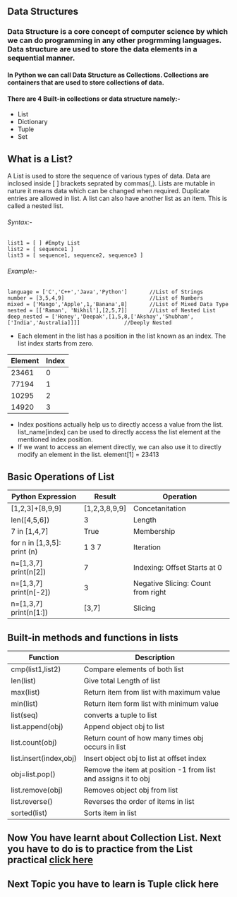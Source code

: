## Data Structures

### Data Structure is a core concept of computer science by which we can do programming in any other progrmming languages. Data structure are used to store the data elements in a sequential manner.

#### In Python we can call Data Structure as Collections. Collections are containers that are used to store collections of data.
#### There are 4 Built-in collections or data structure namely:-
- List
- Dictionary
- Tuple
- Set

## What is a List?

A List is used to store the sequence of various types of data. Data are inclosed inside [ ] brackets seprated by commas(,). Lists are mutable in nature it means data which can be changed when required. Duplicate entries are allowed in list.  A list can also have another list as an item. This is called a nested list.

###### Syntax:-
    list1 = [ ] #Empty List
    list2 = [ sequence1 ]
    list3 = [ sequence1, sequence2, sequence3 ]
    
###### Example:-
    language = ['C','C++','Java','Python']       //List of Strings
    number = [3,5,4,9]                           //List of Numbers
    mixed = ['Mango','Apple',1,'Banana',8]       //List of Mixed Data Type 
    nested = [['Raman', 'Nikhil'],[2,5,7]]       //List of Nested List
    deep_nested = ['Honey','Deepak',[1,5,8,['Akshay','Shubham',['India','Australia]]]]              //Deeply Nested
    
- Each element in the list has a position in the list known as an index. The list index starts from zero.

| Element |Index|
|-------- |-----|
|  23461  |  0  |
|  77194  |  1  |
|  10295  |  2  |
|  14920  |  3  |

- Index positions actually help us to directly access a value from the list. list_name[index] can be used to directly access the list element at the mentioned index position.
- If we want to access an element directly, we can also use it to directly modify an element in the list.  element[1] = 23413

## Basic Operations of List

|  Python Expression  |    Result    |  Operation  |
|---------------------|--------------|-------------|
|   [1,2,3]+[8,9,9]   |[1,2,3,8,9,9] | Concetanitation|
|   len([4,5,6])      | 3            | Length |  
|   7 in [1,4,7]      | True         |Membership|
| for n in [1,3,5]: print (n) | 1 3 7 |Iteration|
|n=[1,3,7] print(n[2]) |7|Indexing: Offset Starts at 0|  
|n=[1,3,7] print(n[-2])|3|Negative Slicing: Count from right|
|n=[1,3,7] print(n[1:])|[3,7]|Slicing|

## Built-in methods and functions in lists

|   Function   |                Description                      |
|--------------|-------------------------------------------------|
|cmp(list1,list2)| Compare elements of both list|
|len(list)|Give total Length of list|
|max(list)|Return item from list with maximum value|
|min(list)|Return item form list with minimum value|
|list(seq)|converts a tuple to list|
|list.append(obj)|Append object obj to list|
|list.count(obj)|Return count of how many times obj occurs in list|
|list.insert(index,obj)|Insert object obj to list at offset index|
|obj=list.pop()|Remove the item at position -1 from list  and assigns it to obj|
|list.remove(obj)|Removes object obj from list|
|list.reverse()|Reverses  the order of items in list|
|sorted(list)|Sorts item in list|

## Now You have learnt about Collection List. Next you have to do is to practice from the List practical [click here](https://github.com/akshayadme/Open-contributions/blob/master/Akshay_Python.md)

## Next Topic you have to learn is Tuple click here






